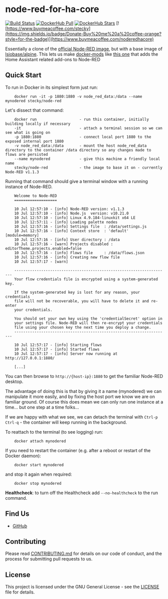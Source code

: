 # node-red-for-ha-core

[![Build Status](https://travis-ci.org/stecky/alpine-node-red-docker.svg?branch=master)](https://travis-ci.org/stecky/alpine-node-red-docker)
[![DockerHub Pull](https://img.shields.io/docker/pulls/stecky/node-red.svg)](https://hub.docker.com/r/stecky/node-red/)
[![DockerHub Stars](https://img.shields.io/docker/stars/stecky/node-red.svg?maxAge=2592000)](https://hub.docker.com/r/stecky/node-red/)
[![https://www.buymeacoffee.com/stecky](https://img.shields.io/badge/Donate-Buy%20me%20a%20coffee-orange?style=for-the-badge)](https://www.buymeacoffee.com/noderedhacore)

Essentially a clone of the [official Node-RED image](https://github.com/node-red/node-red-docker/blob/master/docker-custom/Dockerfile.custom), but with a base image of [lsiobase/alpine](https://github.com/linuxserver/docker-baseimage-alpine).
This lets us make [docker-mods](https://github.com/linuxserver/docker-mods) like [this one](https://github.com/stecky/docker-mods/tree/node-red-home-assistant) that adds the Home Assistant related add-ons to Node-RED

## Quick Start

To run in Docker in its simplest form just run:

        docker run -it -p 1880:1880 -v node_red_data:/data --name mynodered stecky/node-red

Let's dissect that command:

        docker run                   - run this container, initially building locally if necessary
        -it                          - attach a terminal session so we can see what is going on
        -p 1880:1880                 - connect local port 1880 to the exposed internal port 1880
        -v node_red_data:/data       - mount the host node_red_data directory to the container /data directory so any changes made to flows are persisted
        --name mynodered             - give this machine a friendly local name
        stecky/node-red              - the image to base it on - currently Node-RED v1.1.3

Running that command should give a terminal window with a running instance of Node-RED.

        Welcome to Node-RED
        ===================

        10 Jul 12:57:10 - [info] Node-RED version: v1.1.3
        10 Jul 12:57:10 - [info] Node.js  version: v10.21.0
        10 Jul 12:57:10 - [info] Linux 4.9.184-linuxkit x64 LE
        10 Jul 12:57:11 - [info] Loading palette nodes
        10 Jul 12:57:16 - [info] Settings file  : /data/settings.js
        10 Jul 12:57:16 - [info] Context store  : 'default' [module=memory]
        10 Jul 12:57:16 - [info] User directory : /data
        10 Jul 12:57:16 - [warn] Projects disabled : editorTheme.projects.enabled=false
        10 Jul 12:57:16 - [info] Flows file     : /data/flows.json
        10 Jul 12:57:16 - [info] Creating new flow file
        10 Jul 12:57:17 - [warn]

        ---------------------------------------------------------------------
        Your flow credentials file is encrypted using a system-generated key.

        If the system-generated key is lost for any reason, your credentials
        file will not be recoverable, you will have to delete it and re-enter
        your credentials.

        You should set your own key using the 'credentialSecret' option in
        your settings file. Node-RED will then re-encrypt your credentials
        file using your chosen key the next time you deploy a change.
        ---------------------------------------------------------------------

        10 Jul 12:57:17 - [info] Starting flows
        10 Jul 12:57:17 - [info] Started flows
        10 Jul 12:57:17 - [info] Server now running at http://127.0.0.1:1880/

        [...]

You can then browse to `http://{host-ip}:1880` to get the familiar Node-RED desktop.

The advantage of doing this is that by giving it a name (mynodered) we can manipulate it
more easily, and by fixing the host port we know we are on familiar ground.
Of course this does mean we can only run one instance at a time... but one step at a time folks...

If we are happy with what we see, we can detach the terminal with `Ctrl-p` `Ctrl-q` - the
container will keep running in the background.

To reattach to the terminal (to see logging) run:

        docker attach mynodered

If you need to restart the container (e.g. after a reboot or restart of the Docker daemon):

        docker start mynodered

and stop it again when required:

        docker stop mynodered

**Healthcheck**: to turn off the Healthcheck add `--no-healthcheck` to the run command.

## Find Us

* [GitHub](https://github.com/stecky/alpine-node-red-docker)

## Contributing

Please read [CONTRIBUTING.md](CONTRIBUTING.md) for details on our code of conduct, and the process for submitting pull requests to us.

## License

This project is licensed under the GNU General License - see the [LICENSE](LICENSE) file for details.
